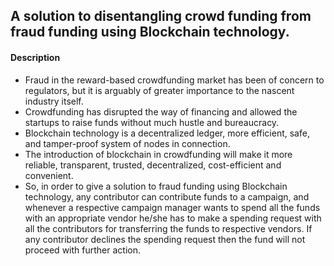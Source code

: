 ## A solution to disentangling crowd funding from fraud funding using Blockchain technology.

#### Description

- Fraud in the reward-based crowdfunding market has been of concern to regulators, but it is arguably of greater importance to the nascent industry itself.
- Crowdfunding has disrupted the way of financing and allowed the startups to raise funds without much hustle and bureaucracy.
- Blockchain technology is a decentralized ledger, more efficient, safe, and tamper-proof system of nodes in connection.
- The introduction of blockchain in crowdfunding will make it more reliable, transparent, trusted, decentralized, cost-efficient and convenient.
- So, in order to give a solution to fraud funding using Blockchain technology, any contributor can contribute funds to a campaign, and whenever a respective campaign manager wants to spend all the funds with an appropriate vendor he/she has to make a spending request with all the contributors for transferring the funds to respective vendors. If any contributor declines the spending request then the fund will not proceed with further action.

